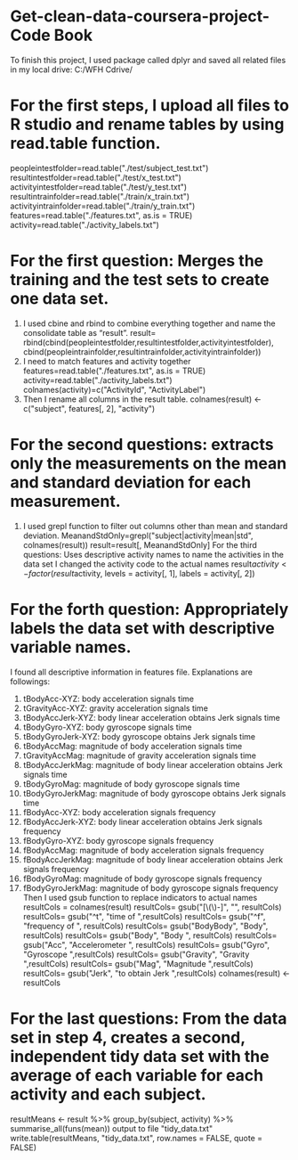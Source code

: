 # Get-clean-data-coursera-project-Code Book

To finish this project, I used package called dplyr and saved all related files in my local drive: 
C:/WFH Cdrive/
# For the first steps, I upload all files to R studio and rename tables by using read.table function. 
  peopleintestfolder=read.table("./test/subject_test.txt")
  resultintestfolder=read.table("./test/x_test.txt")
  activityintestfolder=read.table("./test/y_test.txt")
  resultintrainfolder=read.table("./train/x_train.txt")
  activityintrainfolder=read.table("./train/y_train.txt")
  features=read.table("./features.txt", as.is = TRUE)
  activity=read.table("./activity_labels.txt")
# For the first question: Merges the training and the test sets to create one data set.
  1.	I used cbine and rbind to combine everything together and name the consolidate table as “result”.
result= rbind(cbind(peopleintestfolder,resultintestfolder,activityintestfolder),
cbind(peopleintrainfolder,resultintrainfolder,activityintrainfolder))
  2.	I need to match features and activity together 
features=read.table("./features.txt", as.is = TRUE)
activity=read.table("./activity_labels.txt")
colnames(activity)=c("ActivityId", "ActivityLabel")
  3.	Then I rename all columns in the result table. 
colnames(result) <- c("subject", features[, 2], "activity")
# For the second questions: extracts only the measurements on the mean and standard deviation for each measurement.
  1.	I used grepl function to filter out columns other than mean and standard deviation. 
MeanandStdOnly=grepl("subject|activity|mean|std", colnames(result))
result=result[, MeanandStdOnly]
For the third questions: Uses descriptive activity names to name the activities in the data set
I changed the activity code to the actual names
result$activity <- factor(result$activity, 
                                 levels = activity[, 1], labels = activity[, 2])
# For the forth question: Appropriately labels the data set with descriptive variable names.
I found all descriptive information in features file. Explanations are followings: 
   1. tBodyAcc-XYZ: body acceleration signals time
   2. tGravityAcc-XYZ: gravity acceleration signals time
   3. tBodyAccJerk-XYZ: body linear acceleration obtains Jerk signals time
   4. tBodyGyro-XYZ: body gyroscope signals time
   5. tBodyGyroJerk-XYZ: body gyroscope obtains Jerk signals time
   6. tBodyAccMag: magnitude of body acceleration signals time
   7. tGravityAccMag: magnitude of gravity acceleration signals time
   8. tBodyAccJerkMag: magnitude of body linear acceleration obtains Jerk signals time
   9. tBodyGyroMag: magnitude of body gyroscope signals time
   10. tBodyGyroJerkMag: magnitude of body gyroscope obtains Jerk signals time
   11. fBodyAcc-XYZ: body acceleration signals frequency
   12. fBodyAccJerk-XYZ: body linear acceleration obtains Jerk signals frequency
   13. fBodyGyro-XYZ: body gyroscope signals frequency
   14. fBodyAccMag: magnitude of body acceleration signals frequency
   15. fBodyAccJerkMag: magnitude of body linear acceleration obtains Jerk signals frequency
   16. fBodyGyroMag: magnitude of body gyroscope signals frequency
   17. fBodyGyroJerkMag: magnitude of body gyroscope signals frequency
   Then I used gsub function to replace indicators to actual names
  resultCols = colnames(result)
  resultCols= gsub("[\\(\\)-]", "", resultCols)
  resultCols= gsub("^t", "time of ",resultCols)
  resultCols= gsub("^f", "frequency of ", resultCols)
  resultCols= gsub("BodyBody", "Body", resultCols)
  resultCols= gsub("Body", "Body ", resultCols)
  resultCols= gsub("Acc", "Accelerometer ", resultCols)
  resultCols= gsub("Gyro", "Gyroscope ",resultCols)
  resultCols= gsub("Gravity", "Gravity ",resultCols)
  resultCols= gsub("Mag", "Magnitude ",resultCols)
  resultCols= gsub("Jerk", "to obtain Jerk ",resultCols)
colnames(result) <- resultCols

# For the last questions: From the data set in step 4, creates a second, independent tidy data set with the average of each variable for each activity and each subject.
resultMeans <- result %>% 
  group_by(subject, activity) %>%
  summarise_all(funs(mean))
  output to file "tidy_data.txt"
write.table(resultMeans, "tidy_data.txt", row.names = FALSE, 
            quote = FALSE)

